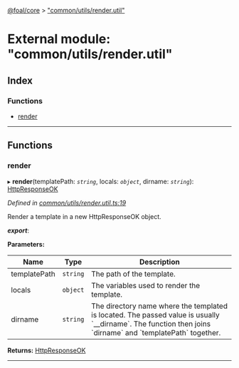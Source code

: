 [@foal/core](../README.md) > ["common/utils/render.util"](../modules/_common_utils_render_util_.md)

# External module: "common/utils/render.util"

## Index

### Functions

* [render](_common_utils_render_util_.md#render)

---

## Functions

<a id="render"></a>

###  render

▸ **render**(templatePath: *`string`*, locals: *`object`*, dirname: *`string`*): [HttpResponseOK](../classes/_core_http_http_responses_.httpresponseok.md)

*Defined in [common/utils/render.util.ts:19](https://github.com/FoalTS/foal/blob/cf326d07/packages/core/src/common/utils/render.util.ts#L19)*

Render a template in a new HttpResponseOK object.

*__export__*: 

**Parameters:**

| Name | Type | Description |
| ------ | ------ | ------ |
| templatePath | `string` |  The path of the template. |
| locals | `object` |  The variables used to render the template. |
| dirname | `string` |  The directory name where the templated is located. The passed value is usually \`\_\_dirname\`. The function then joins \`dirname\` and \`templatePath\` together. |

**Returns:** [HttpResponseOK](../classes/_core_http_http_responses_.httpresponseok.md)

___

